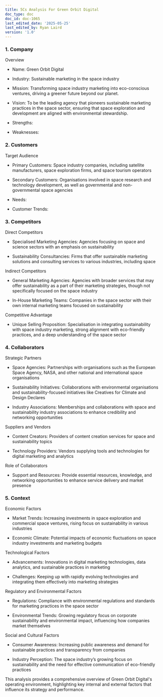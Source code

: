 ```yaml
---
title: 5Cs Analysis For Green Orbit Digital
doc_type: doc
doc_id: doc-1065
last_edited_date: '2025-05-25'
last_edited_by: Ryan Laird
version: '1.0'
---
```


### 1. Company

<!-- Unsupported block type: divider -->

Overview

- Name: Green Orbit Digital

- Industry: Sustainable marketing in the space industry

- Mission: Transforming space industry marketing into eco-conscious ventures, driving a greener future beyond our planet.

- Vision: To be the leading agency that pioneers sustainable marketing practices in the space sector, ensuring that space exploration and development are aligned with environmental stewardship.

- Strengths:

- Weaknesses:

### 2. Customers

<!-- Unsupported block type: divider -->

Target Audience

- Primary Customers: Space industry companies, including satellite manufacturers, space exploration firms, and space tourism operators

- Secondary Customers: Organisations involved in space research and technology development, as well as governmental and non-governmental space agencies

- Needs:

- Customer Trends:

### 3. Competitors

<!-- Unsupported block type: divider -->

Direct Competitors

- Specialised Marketing Agencies: Agencies focusing on space and science sectors with an emphasis on sustainability

- Sustainability Consultancies: Firms that offer sustainable marketing solutions and consulting services to various industries, including space

Indirect Competitors

- General Marketing Agencies: Agencies with broader services that may offer sustainability as a part of their marketing strategies, though not specifically focused on the space industry

- In-House Marketing Teams: Companies in the space sector with their own internal marketing teams focused on sustainability

Competitive Advantage

- Unique Selling Proposition: Specialisation in integrating sustainability with space industry marketing, strong alignment with eco-friendly practices, and a deep understanding of the space sector

### 4. Collaborators

<!-- Unsupported block type: divider -->

Strategic Partners

- Space Agencies: Partnerships with organisations such as the European Space Agency, NASA, and other national and international space organisations

- Sustainability Initiatives: Collaborations with environmental organisations and sustainability-focused initiatives like Creatives for Climate and Design Declares

- Industry Associations: Memberships and collaborations with space and sustainability industry associations to enhance credibility and networking opportunities

Suppliers and Vendors

- Content Creators: Providers of content creation services for space and sustainability topics

- Technology Providers: Vendors supplying tools and technologies for digital marketing and analytics

Role of Collaborators

- Support and Resources: Provide essential resources, knowledge, and networking opportunities to enhance service delivery and market presence

### 5. Context

<!-- Unsupported block type: divider -->

Economic Factors

- Market Trends: Increasing investments in space exploration and commercial space ventures, rising focus on sustainability in various industries

- Economic Climate: Potential impacts of economic fluctuations on space industry investments and marketing budgets

Technological Factors

- Advancements: Innovations in digital marketing technologies, data analytics, and sustainable practices in marketing

- Challenges: Keeping up with rapidly evolving technologies and integrating them effectively into marketing strategies

Regulatory and Environmental Factors

- Regulations: Compliance with environmental regulations and standards for marketing practices in the space sector

- Environmental Trends: Growing regulatory focus on corporate sustainability and environmental impact, influencing how companies market themselves

Social and Cultural Factors

- Consumer Awareness: Increasing public awareness and demand for sustainable practices and transparency from companies

- Industry Perception: The space industry’s growing focus on sustainability and the need for effective communication of eco-friendly practices

<!-- Unsupported block type: divider -->

This analysis provides a comprehensive overview of Green Orbit Digital's operating environment, highlighting key internal and external factors that influence its strategy and performance.
